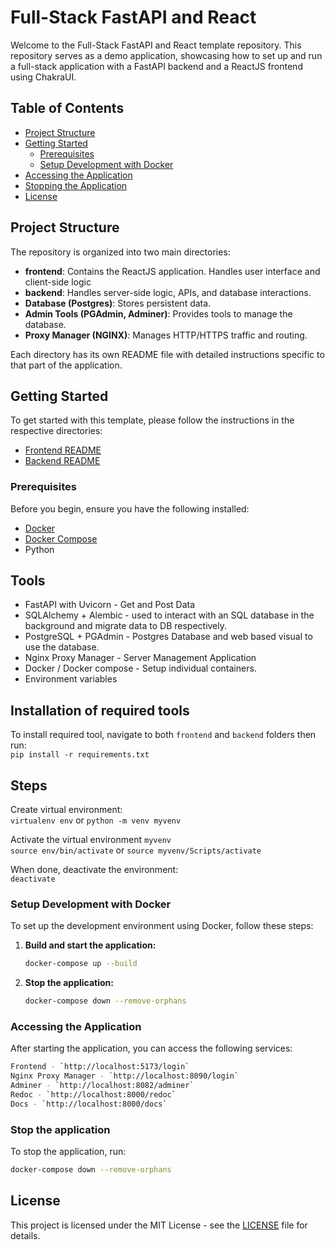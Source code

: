 # Full-Stack FastAPI and React

Welcome to the Full-Stack FastAPI and React template repository. This repository serves as a demo application, showcasing how to set up and run a full-stack application with a FastAPI backend and a ReactJS frontend using ChakraUI.

## Table of Contents

- [Project Structure](#project-structure)
- [Getting Started](#getting-started)
  - [Prerequisites](#prerequisites)
  - [Setup Development with Docker](#setup-development-with-docker)
- [Accessing the Application](#accessing-the-application)
- [Stopping the Application](#stopping-the-application)
- [License](#license)

## Project Structure

The repository is organized into two main directories:

- **frontend**: Contains the ReactJS application. Handles user interface and client-side logic
- **backend**: Handles server-side logic, APIs, and database interactions.
- **Database (Postgres)**: Stores persistent data.
- **Admin Tools (PGAdmin, Adminer)**: Provides tools to manage the database.
- **Proxy Manager (NGINX)**: Manages HTTP/HTTPS traffic and routing.

Each directory has its own README file with detailed instructions specific to that part of the application.

## Getting Started

To get started with this template, please follow the instructions in the respective directories:

- [Frontend README](./frontend/README.md)
- [Backend README](./backend/README.md)

### Prerequisites

Before you begin, ensure you have the following installed:

- [Docker](https://docs.docker.com/get-docker/)
- [Docker Compose](https://docs.docker.com/compose/install/)
- Python

## Tools
- FastAPI with Uvicorn - Get and Post Data
- SQLAlchemy + Alembic - used to interact with an SQL database in the background and migrate data to DB respectively.
- PostgreSQL + PGAdmin - Postgres Database and web based visual to use the database.
- Nginx Proxy Manager - Server Management Application
- Docker / Docker compose - Setup individual containers.
- Environment variables

## Installation of required tools
To install required tool, navigate to both `frontend` and `backend` folders then run: <br />
`pip install -r requirements.txt`

## Steps
Create virtual environment: <br />
`virtualenv env` or `python -m venv myvenv`

Activate the virtual environment `myvenv` <br />
`source env/bin/activate` or `source myvenv/Scripts/activate`

When done, deactivate the environment: <br />
`deactivate`

### Setup Development with Docker

To set up the development environment using Docker, follow these steps:

1. **Build and start the application:**
    ```sh
    docker-compose up --build
    ```

2. **Stop the application:**
    ```sh
    docker-compose down --remove-orphans
    ```

### Accessing the Application

After starting the application, you can access the following services:
```sh
Frontend - `http://localhost:5173/login`
Nginx Proxy Manager - `http://localhost:8090/login`
Adminer - `http://localhost:8082/adminer`
Redoc - `http://localhost:8000/redoc`
Docs - `http://localhost:8000/docs`
```

### Stop the application
To stop the application, run:
```sh
docker-compose down --remove-orphans
```

## License

This project is licensed under the MIT License - see the [LICENSE](./LICENSE) file for details.
